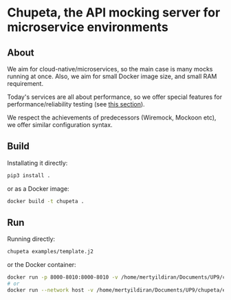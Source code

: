 # Chupeta, the API mocking server for microservice environments

## About

We aim for cloud-native/microservices, so the main case is many mocks running at once. Also, we aim for small Docker
image size, and small RAM requirement.

Today's services are all about performance, so we offer special features for performance/reliability testing
(see [this section](#performancechaos-profiles)).

We respect the achievements of predecessors (Wiremock, Mockoon etc), we offer similar configuration syntax.

## Build

Installating it directly:

```bash
pip3 install .
```

or as a Docker image:

```bash
docker build -t chupeta .
```

## Run

Running directly:

```bash
chupeta examples/template.j2
```

or the Docker container:

```bash
docker run -p 8000-8010:8000-8010 -v /home/mertyildiran/Documents/UP9/chupeta/examples/template.j2:/template.j2 chupeta /template.j2
# or
docker run --network host -v /home/mertyildiran/Documents/UP9/chupeta/examples/template.j2:/template.j2 chupeta /template.j2
```
